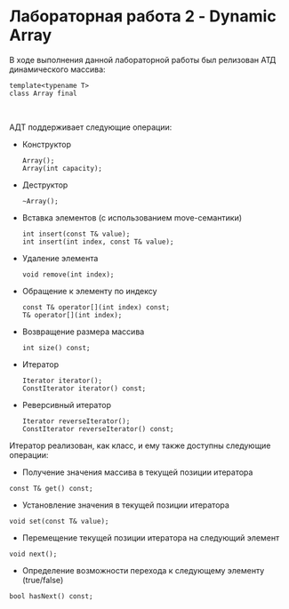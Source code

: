 # Лабораторная работа 2 - Dynamic Array

В ходе выполнения данной лабораторной работы был релизован АТД динамического массива:
  <br />
  ```
  template<typename T>
  class Array final
  ```
  <br />
  
АДТ поддерживает следующие операции:

- Конструктор
  ```
  Array();
  Array(int capacity);
  ```

- Деструктор
  ```
  ~Array();
  ```

- Вставка элементов (с использованием move-семантики)
  ```
  int insert(const T& value);
  int insert(int index, const T& value);
  ```

- Удаление элемента
  ```  
  void remove(int index);
  ```
- Обращение к элементу по индексу
  ```
  const T& operator[](int index) const;
  T& operator[](int index);
  ```
  
- Возвращение размера массива
  ```
  int size() const;
  ```
  
- Итератор
  ```
  Iterator iterator();
  ConstIterator iterator() const;
  ```
  
- Реверсивный итератор
  ```
  Iterator reverseIterator();
  ConstIterator reverseIterator() const;
  ```
  
Итератор реализован, как класс, и ему также доступны следующие операции:
  - Получение значения массива в текущей позиции итератора
  ```
  const T& get() const;
  ```
   
   - Установление значения в текущей позиции итератора
   ```
   void set(const T& value);
   ```
    
   - Перемещение текущей позиции итератора на следующий элемент
   ```
   void next();
   ```
    
   - Определение возможности перехода к следующему элементу (true/false)
   ```
   bool hasNext() const;
   ```


